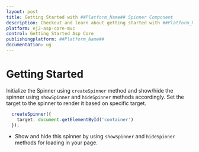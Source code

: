 ```yaml
---
layout: post
title: Getting Started with ##Platform_Name## Spinner Component
description: Checkout and learn about getting started with ##Platform_Name## Spinner component of Syncfusion Essential JS 2 and more details.
platform: ej2-asp-core-mvc
control: Getting Started Asp Core
publishingplatform: ##Platform_Name##
documentation: ug
---
```



# Getting Started

Initialize the Spinner using `createSpinner` method and show/hide the spinner using `showSpinner` and `hideSpinner` methods accordingly. Set the target to the spinner to render it based on specific target.

```typescript
  createSpinner({
    target: document.getElementById('container')
  });
```

* Show and hide this spinner by using `showSpinner` and `hideSpinner` methods for loading in your page.
